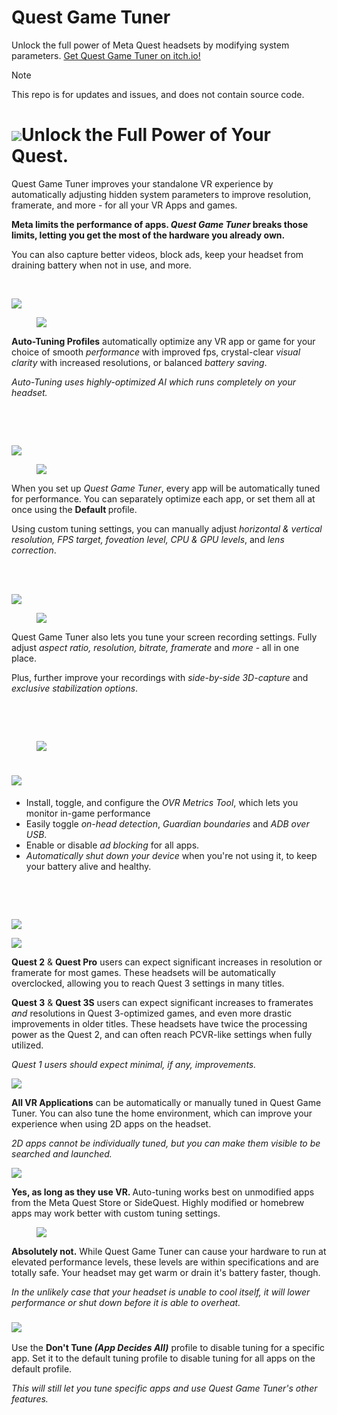 # Quest Game Tuner
Unlock the full power of Meta Quest headsets by modifying system parameters. [Get Quest Game Tuner on itch.io!](https://threethan.itch.io/quest-game-tuner)

> [!NOTE]
> This repo is for updates and issues, and does not contain source code.

<h1><strong><img src="https://img.itch.zone/aW1nLzE4MDczODY5LnBuZw==/original/P6TcyU.png"/>Unlock the Full Power of Your Quest.</strong></h1>
<p>Quest Game Tuner improves your standalone VR experience by automatically adjusting hidden system parameters to improve resolution, framerate, and more - for all your VR Apps and games. <br></p>
<p><strong>Meta limits the performance of apps. <em>Quest Game Tuner </em>breaks those limits, letting you get the most of the hardware you already own.</strong><br></p>
<p>You can also capture better videos, block ads, keep your headset from draining battery when not in use,&nbsp;and&nbsp;more.</p>
<p><br></p>
<p><img src="https://img.itch.zone/aW1nLzE4MDU4NjIwLnBuZw==/original/3PLue6.png"></p>
<figure><img src="https://img.itch.zone/aW1nLzE4MDU4NTIwLnBuZw==/original/qcmaBA.png"></figure>
<p><strong>Auto-Tuning Profiles</strong> automatically optimize any VR app or game for your choice of smooth <em>performance </em>with improved fps, crystal-clear <em>visual clarity </em>with increased resolutions, or balanced <em>battery saving</em>.
</p>
<p><em>Auto-Tuning uses highly-optimized AI which runs completely on your headset.<br></em></p>
<p><br></p>
<p><br></p>
<p><img src="https://img.itch.zone/aW1nLzE4MDU4NjIzLnBuZw==/original/bqcQ92.png"></p>
<figure><img src="https://img.itch.zone/aW1nLzE4MDU4NTI3LnBuZw==/original/Bugh0e.png"></figure>
<p>When you set up <em>Quest Game Tuner</em>, every app will be automatically tuned for performance. You can separately optimize each app, or set them all at once using the <strong>Default </strong>profile.</p>
<p>Using custom tuning settings, you can manually adjust <em>horizontal & vertical resolution, FPS target, foveation level, CPU & GPU levels</em>, and <em>lens correction</em>. &nbsp; &nbsp; <br>&nbsp; <br></p>
<p><br></p>
<p><img src="https://img.itch.zone/aW1nLzE4MDU4NzE4LnBuZw==/original/iIZwVe.png"><br></p>
<figure><img src="https://img.itch.zone/aW1nLzE4MDU4NTI5LnBuZw==/original/oF2v1r.png"><br></figure>
<p>Quest Game Tuner also lets you tune your screen recording settings. Fully adjust <em>aspect ratio, resolution, bitrate, framerate </em>and <em>more </em>- all in one place.
</p>
<p>Plus, further improve your recordings with <em>side-by-side 3D-capture </em>and <em>exclusive stabilization options</em>. <br></p>
<p><br></p>
<p><br></p>
<figure><img src="https://img.itch.zone/aW1nLzE4MDU4NzE0LnBuZw==/original/rDQ6Sk.png"></figure>
<h1><img src="https://img.itch.zone/aW1nLzE4MDU4NTMyLnBuZw==/original/EnWmeA.png"></h1>
<ul><li>Install, toggle, and configure the <em>OVR Metrics Tool</em>, which lets you monitor in-game performance</li><li>Easily toggle <em>on-head detection</em>, <em>Guardian boundaries </em>and <em>ADB over USB</em>.
</li><li>Enable or disable <em>ad blocking </em>for all apps.
</li><li><em>Automatically shut down your device </em>when you're not using it, to keep your battery alive and healthy.</li></ul>
<p><br></p>
<p><br></p>
<p><img src="https://img.itch.zone/aW1nLzE4MDU4NzE5LnBuZw==/original/btIQiV.png"><br></p>
<p>
</p>
<p><img src="https://img.itch.zone/aW1nLzE4MDU4ODc3LnBuZw==/original/UcDeYI.png"><br></p>
<p></p>
<p><strong>Quest 2</strong> & <strong>Quest Pro</strong> users can expect significant increases in resolution or framerate for most games. These headsets will be automatically overclocked, allowing you to reach Quest 3 settings in many titles.
</p>
<p><strong>Quest 3</strong> & <strong>Quest 3S</strong> users can expect significant increases to framerates <em>and</em> resolutions in Quest 3-optimized games, and even more drastic improvements in older titles. These headsets have twice the processing power as the Quest 2, and can often reach PCVR-like settings when fully utilized.
</p>
<p><em>Quest 1 users should expect minimal, if any, improvements.<br></em></p>
<p><em><img src="https://img.itch.zone/aW1nLzE4MDU4ODcwLnBuZw==/original/gjbGq0.png"><br></em></p>
<p><strong>All VR Applications</strong> can be automatically or manually tuned in Quest Game Tuner. You can also tune the home environment, which can improve your experience when using 2D apps on the headset.
</p>
<p><em>2D apps cannot be individually tuned, but you can make them visible to be searched and launched. </em><br></p>
<p><img src="https://img.itch.zone/aW1nLzE4MDU4ODg4LnBuZw==/original/OnResl.png"><br></p>
<p></p>
<p><strong>Yes, as long as they use VR. </strong>Auto-tuning works best on unmodified apps from the Meta Quest Store or SideQuest. Highly modified or homebrew apps may work better with custom tuning settings.</p>
<p></p>
<p>
</p>
<figure><img src="https://img.itch.zone/aW1nLzE4MDU4ODg3LnBuZw==/original/UHMwIn.png"></figure>
<p></p>
<p><strong>Absolutely not.</strong> While Quest Game Tuner can cause your hardware to run at elevated performance levels, these levels are within specifications and are totally safe. Your headset may get warm or drain it's battery faster, though. <br></p>
<p><em>In the unlikely case that your headset is unable to cool itself, it  will lower performance or shut down before it is able to overheat. 
<strong><br></strong></em></p>
<h3><img src="https://img.itch.zone/aW1nLzE4MDU4ODgzLnBuZw==/original/NMKL1X.png"></h3>
<p>Use the <strong>Don't Tune <em>(App Decides All)</em></strong> profile to disable tuning for a specific app. Set it to the default tuning profile to disable tuning for all apps on the default profile.</p>
<p><em>This will still let you tune specific apps and use Quest Game Tuner's other features. </em><br><br></p>

